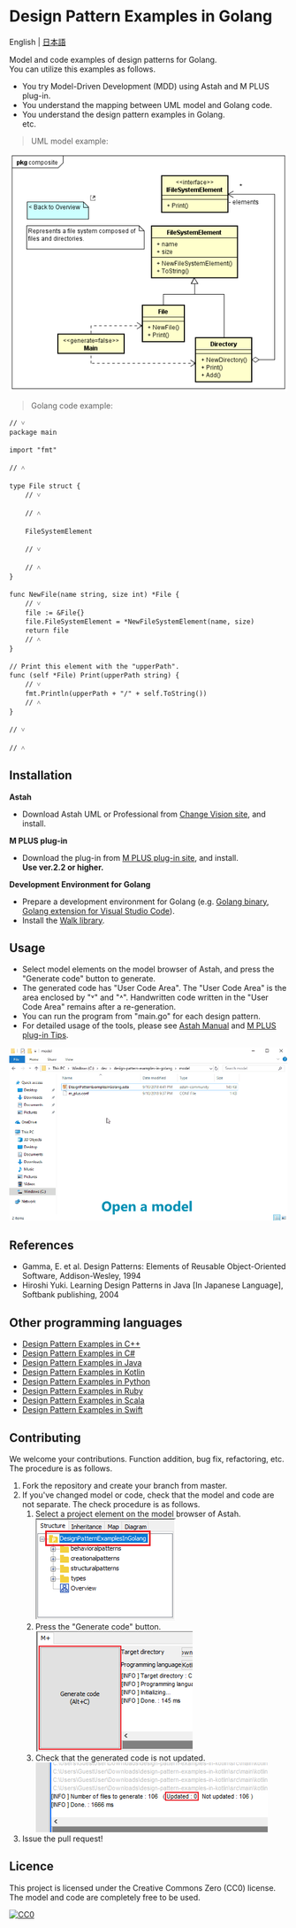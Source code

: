 Design Pattern Examples in Golang
===

English | [日本語](README_ja.md)

Model and code examples of design patterns for Golang.  
You can utilize this examples as follows.

* You try Model-Driven Development (MDD) using Astah and M PLUS plug-in.
* You understand the mapping between UML model and Golang code.
* You understand the design pattern examples in Golang.  
  etc.

> UML model example:

![](screenshots/CompositePattern.png "Composite Pattern")

> Golang code example:

```golang:File class
// ˅
package main

import "fmt"

// ˄

type File struct {
	// ˅

	// ˄

	FileSystemElement

	// ˅

	// ˄
}

func NewFile(name string, size int) *File {
	// ˅
	file := &File{}
	file.FileSystemElement = *NewFileSystemElement(name, size)
	return file
	// ˄
}

// Print this element with the "upperPath".
func (self *File) Print(upperPath string) {
	// ˅
	fmt.Println(upperPath + "/" + self.ToString())
	// ˄
}

// ˅

// ˄
```

Installation
------------
**Astah**
* Download Astah UML or Professional from [Change Vision site](http://astah.net/download), and install.  

**M PLUS plug-in**
* Download the plug-in from [M PLUS plug-in site](https://sites.google.com/view/m-plus-plugin/download), and install.  
  **Use ver.2.2 or higher.**

**Development Environment for Golang**
* Prepare a development environment for Golang (e.g. [Golang binary](https://golang.org/dl/), [Golang extension for Visual Studio Code](https://marketplace.visualstudio.com/items?itemName=ms-vscode.Go)).
* Install the [Walk library](https://github.com/lxn/walk).

Usage
-----
* Select model elements on the model browser of Astah, and press the "Generate code" button to generate.  
* The generated code has "User Code Area". The "User Code Area" is the area enclosed by "˅" and "˄". Handwritten code written in the "User Code Area" remains after a re-generation.
* You can run the program from "main.go" for each design pattern.
* For detailed usage of the tools, please see [Astah Manual](http://astah.net/manual) and [M PLUS plug-in Tips](https://sites.google.com/view/m-plus-plugin/tips).

![](screenshots/Usage.gif "Usage")

References
----------
* Gamma, E. et al. Design Patterns: Elements of Reusable Object-Oriented Software, Addison-Wesley, 1994
* Hiroshi Yuki. Learning Design Patterns in Java [In Japanese Language], Softbank publishing, 2004

Other programming languages
---------------------------

* [Design Pattern Examples in C++](https://github.com/takaakit/design-pattern-examples-in-cpp)
* [Design Pattern Examples in C#](https://github.com/takaakit/design-pattern-examples-in-csharp)
* [Design Pattern Examples in Java](https://github.com/takaakit/design-pattern-examples-in-java)
* [Design Pattern Examples in Kotlin](https://github.com/takaakit/design-pattern-examples-in-kotlin)
* [Design Pattern Examples in Python](https://github.com/takaakit/design-pattern-examples-in-python)
* [Design Pattern Examples in Ruby](https://github.com/takaakit/design-pattern-examples-in-ruby)
* [Design Pattern Examples in Scala](https://github.com/takaakit/design-pattern-examples-in-scala)
* [Design Pattern Examples in Swift](https://github.com/takaakit/design-pattern-examples-in-swift)

Contributing
------------
We welcome your contributions. Function addition, bug fix, refactoring, etc.  
The procedure is as follows.

1. Fork the repository and create your branch from master.
2. If you've changed model or code, check that the model and code are not separate. The check procedure is as follows.
    1. Select a project element on the model browser of Astah.  
    ![](screenshots/SelectModelElements.png "")
    2. Press the "Generate code" button.  
    ![](screenshots/PressCodeGenerationButton.png "")
    3. Check that the generated code is not updated.  
    ![](screenshots/CheckGeneratedCode.png "")
3. Issue the pull request!

Licence
-------
This project is licensed under the Creative Commons Zero (CC0) license. The model and code are completely free to be used.

[![CC0](http://i.creativecommons.org/p/zero/1.0/88x31.png "CC0")](http://creativecommons.org/publicdomain/zero/1.0/deed)
